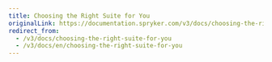 ```yaml
---
title: Choosing the Right Suite for You
originalLink: https://documentation.spryker.com/v3/docs/choosing-the-right-suite-for-you
redirect_from:
  - /v3/docs/choosing-the-right-suite-for-you
  - /v3/docs/en/choosing-the-right-suite-for-you
---
```



